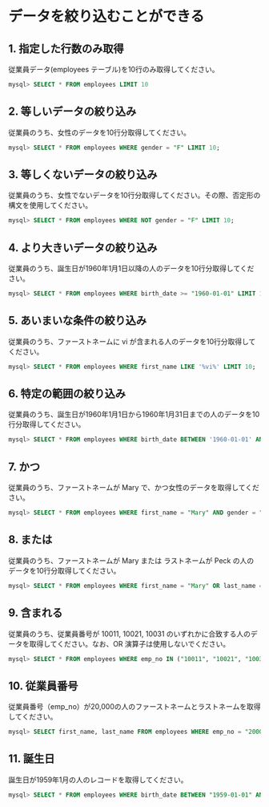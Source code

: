 # データを絞り込むことができる

## 1. 指定した行数のみ取得

従業員データ(employees テーブル)を10行のみ取得してください。

```sql
mysql> SELECT * FROM employees LIMIT 10
```

## 2. 等しいデータの絞り込み

従業員のうち、女性のデータを10行分取得してください。

```sql
mysql> SELECT * FROM employees WHERE gender = "F" LIMIT 10;
```

## 3. 等しくないデータの絞り込み

従業員のうち、女性でないデータを10行分取得してください。その際、否定形の構文を使用してください。

```sql
mysql> SELECT * FROM employees WHERE NOT gender = "F" LIMIT 10;
```

## 4. より大きいデータの絞り込み

従業員のうち、誕生日が1960年1月1日以降の人のデータを10行分取得してください。

```sql
mysql> SELECT * FROM employees WHERE birth_date >= "1960-01-01" LIMIT 10;
```

## 5. あいまいな条件の絞り込み

従業員のうち、ファーストネームに vi が含まれる人のデータを10行分取得してください。

```sql
mysql> SELECT * FROM employees WHERE first_name LIKE '%vi%' LIMIT 10; 
```

## 6. 特定の範囲の絞り込み

従業員のうち、誕生日が1960年1月1日から1960年1月31日までの人のデータを10行分取得してください。

```sql
mysql> SELECT * FROM employees WHERE birth_date BETWEEN '1960-01-01' AND '1960-01-31' LIMIT 10;
```

## 7. かつ

従業員のうち、ファーストネームが Mary で、かつ女性のデータを取得してください。

```sql
mysql> SELECT * FROM employees WHERE first_name = "Mary" AND gender = "F";
```

## 8. または

従業員のうち、ファーストネームが Mary または ラストネームが Peck の人のデータを10行分取得してください。

```sql
mysql> SELECT * FROM employees WHERE first_name = "Mary" OR last_name = "Peck" LIMIT 10;
```

## 9. 含まれる

従業員のうち、従業員番号が 10011, 10021, 10031 のいずれかに合致する人のデータを取得してください。なお、OR 演算子は使用しないでください。

```sql
mysql> SELECT * FROM employees WHERE emp_no IN ("10011", "10021", "10031");
```

## 10. 従業員番号

従業員番号（emp_no）が20,000の人のファーストネームとラストネームを取得してください。

```sql
mysql> SELECT first_name, last_name FROM employees WHERE emp_no = "20000";
```

## 11. 誕生日

誕生日が1959年1月の人のレコードを取得してください。

```sql
mysql> SELECT * FROM employees WHERE birth_date BETWEEN "1959-01-01" AND "1959-01-31";
```
